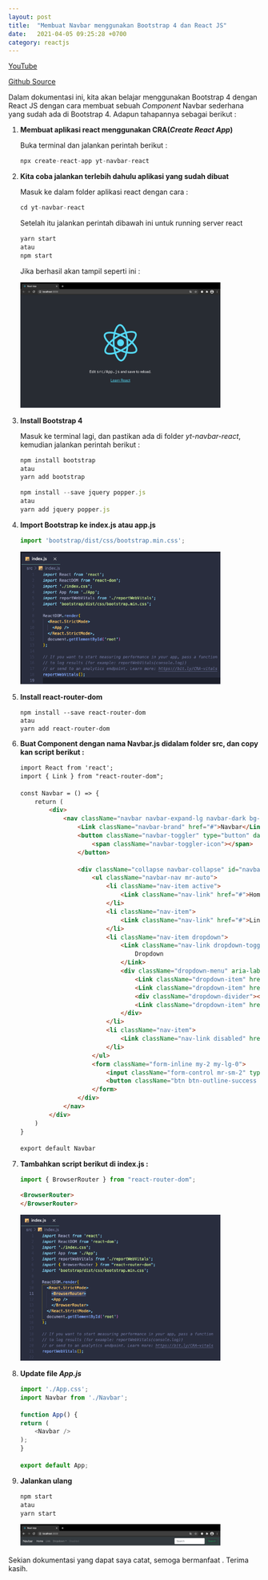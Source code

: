 ```yaml
---
layout: post
title:  "Membuat Navbar menggunakan Bootstrap 4 dan React JS"
date:   2021-04-05 09:25:28 +0700
category: reactjs
---
```


[YouTube](https://youtu.be/e-DFne8Dhgk)

[Github Source](https://github.com/mhanifmuhsin/yt-navbar-react)

Dalam dokumentasi ini, kita akan belajar menggunakan Bootstrap 4 dengan React JS dengan cara membuat sebuah *Component* Navbar sederhana yang sudah ada di Bootstrap 4. Adapun tahapannya sebagai berikut :

1. **Membuat aplikasi react menggunakan CRA(*Create React App*)**

    Buka terminal dan jalankan perintah berikut :

    ```javascript
    npx create-react-app yt-navbar-react
    ```

2. **Kita coba jalankan terlebih dahulu aplikasi yang sudah dibuat**

    Masuk ke dalam folder aplikasi react dengan cara :

    ```javascript
    cd yt-navbar-react
    ```
    Setelah itu jalankan perintah dibawah ini untuk running server react
    ```javascript
    yarn start
    atau
    npm start
    ```

    Jika berhasil akan tampil seperti ini :

    <img src="/assets/images/rc-react-start.png" alt="photo" width="400"/>

3. **Install Bootstrap 4**
    
    Masuk ke terminal lagi, dan pastikan ada di folder *yt-navbar-react*, kemudian jalankan perintah berikut :

    ```javascript
    npm install bootstrap
    atau
    yarn add bootstrap
    ```

    ```javascript
    npm install --save jquery popper.js
    atau
    yarn add jquery popper.js
    ```

4. **Import Bootstrap ke index.js atau app.js**

    ```javascript
    import 'bootstrap/dist/css/bootstrap.min.css';
    ```

    <img src="/assets/images/rc-imp-b4.png" alt="photo" width="400"/>

5. **Install react-router-dom**

    ```base
    npm install --save react-router-dom
    atau
    yarn add react-router-dom
    ```

6. **Buat Component dengan nama Navbar.js didalam folder src, dan copy kan script berikut :**

    ```html
    import React from 'react';
    import { Link } from "react-router-dom";

    const Navbar = () => {
        return (
            <div>
                <nav className="navbar navbar-expand-lg navbar-dark bg-dark">
                    <Link className="navbar-brand" href="#">Navbar</Link>
                    <button className="navbar-toggler" type="button" data-toggle="collapse" data-target="#navbarSupportedContent" aria-controls="navbarSupportedContent" aria-expanded="false" aria-label="Toggle navigation">
                        <span className="navbar-toggler-icon"></span>
                    </button>

                    <div className="collapse navbar-collapse" id="navbarSupportedContent">
                        <ul className="navbar-nav mr-auto">
                            <li className="nav-item active">
                                <Link className="nav-link" href="#">Home <span className="sr-only">(current)</span></Link>
                            </li>
                            <li className="nav-item">
                                <Link className="nav-link" href="#">Link</Link>
                            </li>
                            <li className="nav-item dropdown">
                                <Link className="nav-link dropdown-toggle" href="#" id="navbarDropdown" role="button" data-toggle="dropdown" aria-haspopup="true" aria-expanded="false">
                                    Dropdown
                                </Link>
                                <div className="dropdown-menu" aria-labelledby="navbarDropdown">
                                    <Link className="dropdown-item" href="#">Action</Link>
                                    <Link className="dropdown-item" href="#">Another action</Link>
                                    <div className="dropdown-divider"></div>
                                    <Link className="dropdown-item" href="#">Something else here</Link>
                                </div>
                            </li>
                            <li className="nav-item">
                                <Link className="nav-link disabled" href="#" tabindex="-1" aria-disabled="true">Disabled</Link>
                            </li>
                        </ul>
                        <form className="form-inline my-2 my-lg-0">
                            <input className="form-control mr-sm-2" type="search" placeholder="Search" aria-label="Search" />
                            <button className="btn btn-outline-success my-2 my-sm-0" type="submit">Search</button>
                        </form>
                    </div>
                </nav>
            </div>
        )
    }

    export default Navbar
    ```

7. **Tambahkan script berikut di index.js :**

    ```javascript
    import { BrowserRouter } from "react-router-dom";
    ```

    ```html
    <BrowserRouter>
    </BrowserRouter>
    ```
    <img src="/assets/images/rc-imp-b4-1.png" alt="photo" width="400"/>

8. **Update file *App.js***

    ```javascript
    import './App.css';
    import Navbar from './Navbar';

    function App() {
    return (
        <Navbar />
    );
    }

    export default App;
    ```

9. **Jalankan ulang**

    ```javascript
    npm start
    atau 
    yarn start
    ```
    <img src="/assets/images/rc-imp-b4-2.png" alt="photo" width="400"/>

Sekian dokumentasi yang dapat saya catat, semoga bermanfaat . Terima kasih.




